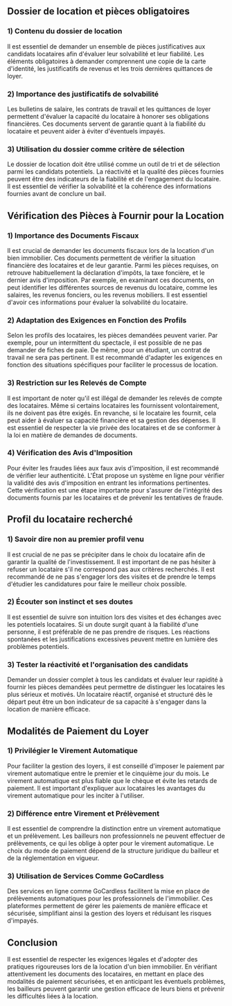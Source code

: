 ## Dossier de location et pièces obligatoires

### 1) Contenu du dossier de location

Il est essentiel de demander un ensemble de pièces justificatives aux candidats locataires afin d'évaluer leur solvabilité et leur fiabilité. Les éléments obligatoires à demander comprennent une copie de la carte d'identité, les justificatifs de revenus et les trois dernières quittances de loyer.

### 2) Importance des justificatifs de solvabilité

Les bulletins de salaire, les contrats de travail et les quittances de loyer permettent d'évaluer la capacité du locataire à honorer ses obligations financières. Ces documents servent de garantie quant à la fiabilité du locataire et peuvent aider à éviter d'éventuels impayés.

### 3) Utilisation du dossier comme critère de sélection

Le dossier de location doit être utilisé comme un outil de tri et de sélection parmi les candidats potentiels. La réactivité et la qualité des pièces fournies peuvent être des indicateurs de la fiabilité et de l'engagement du locataire. Il est essentiel de vérifier la solvabilité et la cohérence des informations fournies avant de conclure un bail.

## Vérification des Pièces à Fournir pour la Location

### 1) Importance des Documents Fiscaux

Il est crucial de demander les documents fiscaux lors de la location d'un bien immobilier. Ces documents permettent de vérifier la situation financière des locataires et de leur garantie. Parmi les pièces requises, on retrouve habituellement la déclaration d'impôts, la taxe foncière, et le dernier avis d'imposition. Par exemple, en examinant ces documents, on peut identifier les différentes sources de revenus du locataire, comme les salaires, les revenus fonciers, ou les revenus mobiliers. Il est essentiel d'avoir ces informations pour évaluer la solvabilité du locataire.

### 2) Adaptation des Exigences en Fonction des Profils

Selon les profils des locataires, les pièces demandées peuvent varier. Par exemple, pour un intermittent du spectacle, il est possible de ne pas demander de fiches de paie. De même, pour un étudiant, un contrat de travail ne sera pas pertinent. Il est recommandé d'adapter les exigences en fonction des situations spécifiques pour faciliter le processus de location.

### 3) Restriction sur les Relevés de Compte

Il est important de noter qu'il est illégal de demander les relevés de compte des locataires. Même si certains locataires les fournissent volontairement, ils ne doivent pas être exigés. En revanche, si le locataire les fournit, cela peut aider à évaluer sa capacité financière et sa gestion des dépenses. Il est essentiel de respecter la vie privée des locataires et de se conformer à la loi en matière de demandes de documents.

### 4) Vérification des Avis d'Imposition

Pour éviter les fraudes liées aux faux avis d'imposition, il est recommandé de vérifier leur authenticité. L'État propose un système en ligne pour vérifier la validité des avis d'imposition en entrant les informations pertinentes. Cette vérification est une étape importante pour s'assurer de l'intégrité des documents fournis par les locataires et de prévenir les tentatives de fraude.

## Profil du locataire recherché

### 1) Savoir dire non au premier profil venu

Il est crucial de ne pas se précipiter dans le choix du locataire afin de garantir la qualité de l'investissement. Il est important de ne pas hésiter à refuser un locataire s'il ne correspond pas aux critères recherchés. Il est recommandé de ne pas s'engager lors des visites et de prendre le temps d'étudier les candidatures pour faire le meilleur choix possible.

### 2) Écouter son instinct et ses doutes

Il est essentiel de suivre son intuition lors des visites et des échanges avec les potentiels locataires. Si un doute surgit quant à la fiabilité d'une personne, il est préférable de ne pas prendre de risques. Les réactions spontanées et les justifications excessives peuvent mettre en lumière des problèmes potentiels.

### 3) Tester la réactivité et l'organisation des candidats

Demander un dossier complet à tous les candidats et évaluer leur rapidité à fournir les pièces demandées peut permettre de distinguer les locataires les plus sérieux et motivés. Un locataire réactif, organisé et structuré dès le départ peut être un bon indicateur de sa capacité à s'engager dans la location de manière efficace.

## Modalités de Paiement du Loyer

### 1) Privilégier le Virement Automatique

Pour faciliter la gestion des loyers, il est conseillé d'imposer le paiement par virement automatique entre le premier et le cinquième jour du mois. Le virement automatique est plus fiable que le chèque et évite les retards de paiement. Il est important d'expliquer aux locataires les avantages du virement automatique pour les inciter à l'utiliser.

### 2) Différence entre Virement et Prélèvement

Il est essentiel de comprendre la distinction entre un virement automatique et un prélèvement. Les bailleurs non professionnels ne peuvent effectuer de prélèvements, ce qui les oblige à opter pour le virement automatique. Le choix du mode de paiement dépend de la structure juridique du bailleur et de la réglementation en vigueur.

### 3) Utilisation de Services Comme GoCardless

Des services en ligne comme GoCardless facilitent la mise en place de prélèvements automatiques pour les professionnels de l'immobilier. Ces plateformes permettent de gérer les paiements de manière efficace et sécurisée, simplifiant ainsi la gestion des loyers et réduisant les risques d'impayés.

## Conclusion

Il est essentiel de respecter les exigences légales et d'adopter des pratiques rigoureuses lors de la location d'un bien immobilier. En vérifiant attentivement les documents des locataires, en mettant en place des modalités de paiement sécurisées, et en anticipant les éventuels problèmes, les bailleurs peuvent garantir une gestion efficace de leurs biens et prévenir les difficultés liées à la location.